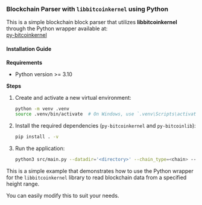 ### Blockchain Parser with `libbitcoinkernel` using Python

This is a simple blockchain block parser that utilizes **libbitcoinkernel** through the Python wrapper available at:  
[py-bitcoinkernel](https://github.com/stickies-v/py-bitcoinkernel)

#### Installation Guide

**Requirements**

- Python version >= 3.10

**Steps**

1. Create and activate a new virtual environment:

    ```bash
    python -m venv .venv
    source .venv/bin/activate  # On Windows, use `.venv\Scripts\activate`
    ```

2. Install the required dependencies (`py-bitcoinkernel` and `py-bitcoinlib`):

    ```bash
    pip install . -v
    ```

3. Run the application:

    ```bash
    python3 src/main.py --datadir='<directory>' --chain_type=<chain> --start_height=<height> --end_height=<height>
    ```

This is a simple example that demonstrates how to use the Python wrapper for the `libbitcoinkernel` library to read blockchain data from a specified height range.

You can easily modify this to suit your needs.
